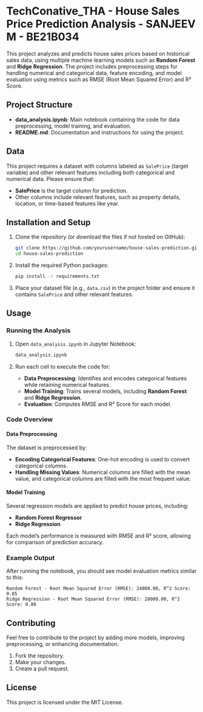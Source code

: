 # TechConative_THA - House Sales Price Prediction Analysis - SANJEEV M - BE21B034

This project analyzes and predicts house sales prices based on historical sales data, using multiple machine learning models such as **Random Forest** and **Ridge Regression**. The project includes preprocessing steps for handling numerical and categorical data, feature encoding, and model evaluation using metrics such as RMSE (Root Mean Squared Error) and R² Score.

## Project Structure

- **data_analysis.ipynb**: Main notebook containing the code for data preprocessing, model training, and evaluation.
- **README.md**: Documentation and instructions for using the project.

## Data

This project requires a dataset with columns labeled as `SalePrice` (target variable) and other relevant features including both categorical and numerical data. Please ensure that:
- **SalePrice** is the target column for prediction.
- Other columns include relevant features, such as property details, location, or time-based features like year.

## Installation and Setup

1. Clone the repository (or download the files if not hosted on GitHub):

   ```bash
   git clone https://github.com/yourusername/house-sales-prediction.git
   cd house-sales-prediction
   ```

2. Install the required Python packages:

   ```bash
   pip install -r requirements.txt
   ```

3. Place your dataset file (e.g., `data.csv`) in the project folder and ensure it contains `SalePrice` and other relevant features.

## Usage

### Running the Analysis

1. Open `data_analysis.ipynb` in Jupyter Notebook:

   ```bash
   data_analysis.ipynb
   ```

2. Run each cell to execute the code for:
   - **Data Preprocessing**: Identifies and encodes categorical features while retaining numerical features.
   - **Model Training**: Trains several models, including **Random Forest** and **Ridge Regression**.
   - **Evaluation**: Computes RMSE and R² Score for each model.

### Code Overview

#### Data Preprocessing

The dataset is preprocessed by:
- **Encoding Categorical Features**: One-hot encoding is used to convert categorical columns.
- **Handling Missing Values**: Numerical columns are filled with the mean value, and categorical columns are filled with the most frequent value.

#### Model Training

Several regression models are applied to predict house prices, including:
- **Random Forest Regressor**
- **Ridge Regression**

Each model’s performance is measured with RMSE and R² score, allowing for comparison of prediction accuracy.

### Example Output

After running the notebook, you should see model evaluation metrics similar to this:

```
Random Forest - Root Mean Squared Error (RMSE): 24000.00, R^2 Score: 0.85
Ridge Regression - Root Mean Squared Error (RMSE): 28000.00, R^2 Score: 0.80
```

## Contributing

Feel free to contribute to the project by adding more models, improving preprocessing, or enhancing documentation. 

1. Fork the repository.
2. Make your changes.
3. Create a pull request.

## License

This project is licensed under the MIT License.
